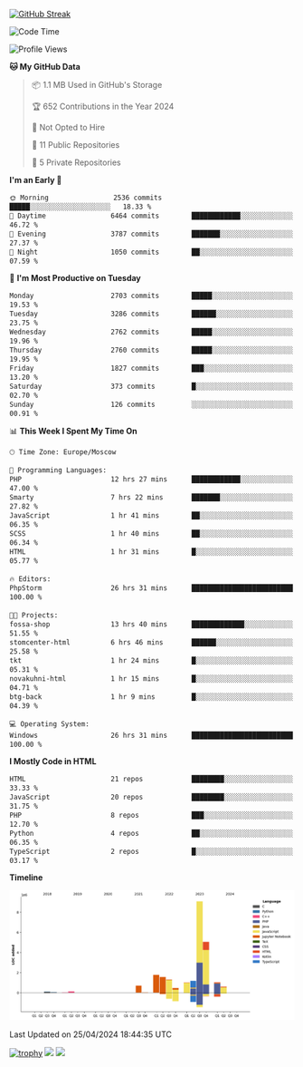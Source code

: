 [![GitHub Streak](https://github-readme-streak-stats.herokuapp.com/?user=yogik10)](https://git.io/streak-stats)
<!--START_SECTION:waka-->
![Code Time](http://img.shields.io/badge/Code%20Time-475%20hrs%2012%20mins-blue)

![Profile Views](http://img.shields.io/badge/Profile%20Views-3-blue)

**🐱 My GitHub Data** 

> 📦 1.1 MB Used in GitHub's Storage 
 > 
> 🏆 652 Contributions in the Year 2024
 > 
> 🚫 Not Opted to Hire
 > 
> 📜 11 Public Repositories 
 > 
> 🔑 5 Private Repositories 
 > 
**I'm an Early 🐤** 

```text
🌞 Morning                2536 commits        █████░░░░░░░░░░░░░░░░░░░░   18.33 % 
🌆 Daytime                6464 commits        ████████████░░░░░░░░░░░░░   46.72 % 
🌃 Evening                3787 commits        ███████░░░░░░░░░░░░░░░░░░   27.37 % 
🌙 Night                  1050 commits        ██░░░░░░░░░░░░░░░░░░░░░░░   07.59 % 
```
📅 **I'm Most Productive on Tuesday** 

```text
Monday                   2703 commits        █████░░░░░░░░░░░░░░░░░░░░   19.53 % 
Tuesday                  3286 commits        ██████░░░░░░░░░░░░░░░░░░░   23.75 % 
Wednesday                2762 commits        █████░░░░░░░░░░░░░░░░░░░░   19.96 % 
Thursday                 2760 commits        █████░░░░░░░░░░░░░░░░░░░░   19.95 % 
Friday                   1827 commits        ███░░░░░░░░░░░░░░░░░░░░░░   13.20 % 
Saturday                 373 commits         █░░░░░░░░░░░░░░░░░░░░░░░░   02.70 % 
Sunday                   126 commits         ░░░░░░░░░░░░░░░░░░░░░░░░░   00.91 % 
```


📊 **This Week I Spent My Time On** 

```text
🕑︎ Time Zone: Europe/Moscow

💬 Programming Languages: 
PHP                      12 hrs 27 mins      ████████████░░░░░░░░░░░░░   47.00 % 
Smarty                   7 hrs 22 mins       ███████░░░░░░░░░░░░░░░░░░   27.82 % 
JavaScript               1 hr 41 mins        ██░░░░░░░░░░░░░░░░░░░░░░░   06.35 % 
SCSS                     1 hr 40 mins        ██░░░░░░░░░░░░░░░░░░░░░░░   06.34 % 
HTML                     1 hr 31 mins        █░░░░░░░░░░░░░░░░░░░░░░░░   05.77 % 

🔥 Editors: 
PhpStorm                 26 hrs 31 mins      █████████████████████████   100.00 % 

🐱‍💻 Projects: 
fossa-shop               13 hrs 40 mins      █████████████░░░░░░░░░░░░   51.55 % 
stomcenter-html          6 hrs 46 mins       ██████░░░░░░░░░░░░░░░░░░░   25.58 % 
tkt                      1 hr 24 mins        █░░░░░░░░░░░░░░░░░░░░░░░░   05.31 % 
novakuhni-html           1 hr 15 mins        █░░░░░░░░░░░░░░░░░░░░░░░░   04.71 % 
btg-back                 1 hr 9 mins         █░░░░░░░░░░░░░░░░░░░░░░░░   04.39 % 

💻 Operating System: 
Windows                  26 hrs 31 mins      █████████████████████████   100.00 % 
```

**I Mostly Code in HTML** 

```text
HTML                     21 repos            ████████░░░░░░░░░░░░░░░░░   33.33 % 
JavaScript               20 repos            ████████░░░░░░░░░░░░░░░░░   31.75 % 
PHP                      8 repos             ███░░░░░░░░░░░░░░░░░░░░░░   12.70 % 
Python                   4 repos             ██░░░░░░░░░░░░░░░░░░░░░░░   06.35 % 
TypeScript               2 repos             █░░░░░░░░░░░░░░░░░░░░░░░░   03.17 % 
```



**Timeline**

![Lines of Code chart](https://raw.githubusercontent.com/Yogik10/Yogik10/main/assets/bar_graph.png)


 Last Updated on 25/04/2024 18:44:35 UTC
<!--END_SECTION:waka-->
[![trophy](https://github-profile-trophy.vercel.app/?username=yogik10)](https://github.com/ryo-ma/github-profile-trophy)
![](https://github-profile-summary-cards.vercel.app/api/cards/profile-details?username=yogik10&theme=solarized_dark)
![](https://github-profile-summary-cards.vercel.app/api/cards/most-commit-language?username=yogik10&theme=solarized_dark)


